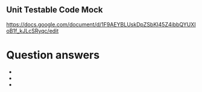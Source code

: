 ## Unit Testable Code Mock
https://docs.google.com/document/d/1F9AEYBLUskDpZSbKI45Z4ibbQYUXIoB1f_kJLcSRyqc/edit

# Question answers
  *
  *
  *
